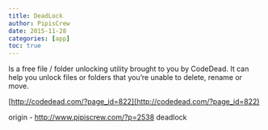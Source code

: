 ```yaml
---
title: DeadLock
author: PipisCrew
date: 2015-11-28
categories: [app]
toc: true
---
```


Is a free file / folder unlocking utility brought to you by CodeDead. It can help you unlock files or folders that you’re unable to delete, rename or move.

[http://codedead.com/?page_id=822](http://codedead.com/?page_id=822)

origin - http://www.pipiscrew.com/?p=2538 deadlock